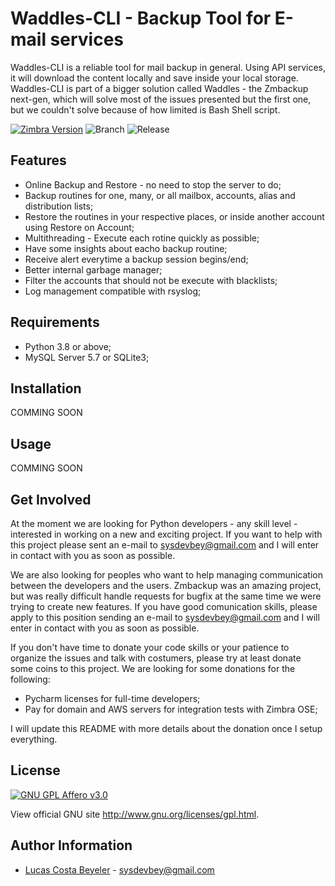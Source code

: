 Waddles-CLI - Backup Tool for E-mail services
=========

Waddles-CLI is a reliable tool for mail backup in general. Using API services, it will download the content locally and save inside your local storage. Waddles-CLI is part of a bigger solution called Waddles - the Zmbackup next-gen, which will solve most of the issues presented but the first one, but we couldn't solve because of how limited is Bash Shell script.

[![Zimbra Version](https://img.shields.io/badge/Zimbra%20OSE-8.8.15-orange.svg)](https://www.zimbra.com/downloads/zimbra-collaboration-open-source/)
![Branch](https://img.shields.io/badge/Branch-Development-yellow.svg)
![Release](https://img.shields.io/badge/Release-0.0.1-red.svg)

Features
------------
* Online Backup and Restore - no need to stop the server to do;
* Backup routines for one, many, or all mailbox, accounts, alias and distribution lists;
* Restore the routines in your respective places, or inside another account using Restore on Account;
* Multithreading - Execute each rotine quickly as possible;
* Have some insights about eacho backup routine;
* Receive alert everytime a backup session begins/end;
* Better internal garbage manager;
* Filter the accounts that should not be execute with blacklists;
* Log management compatible with rsyslog;

Requirements
------------
* Python 3.8 or above;
* MySQL Server 5.7 or SQLite3;

Installation
------------
COMMING SOON

Usage
------------
COMMING SOON

Get Involved
------------------
At the moment we are looking for Python developers - any skill level - interested in working on a new and exciting project. If you want to help with this project please sent an e-mail to sysdevbey@gmail.com and I will enter in contact with you as soon as possible.

We are also looking for peoples who want to help managing communication between the developers and the users. Zmbackup was an amazing project, but was really difficult handle requests for bugfix at the same time we were trying to create new features. If you have good comunication skills, please apply to this position sending an e-mail to sysdevbey@gmail.com and I will enter in contact with you as soon as possible.

If you don't have time to donate your code skills or your patience to organize the issues and talk with costumers, please try at least donate some coins to this project. We are looking for some donations for the following:

* Pycharm licenses for full-time developers;
* Pay for domain and AWS servers for integration tests with Zimbra OSE;

I will update this README with more details about the donation once I setup everything.

License
-------

[![GNU GPL Affero v3.0](http://www.gnu.org/graphics/gplv3-127x51.png)](http://www.gnu.org/licenses/gpl.html)

View official GNU site <http://www.gnu.org/licenses/gpl.html>.

Author Information
------------------

* [Lucas Costa Beyeler](https://github.com/lucascbeyeler) - sysdevbey@gmail.com
